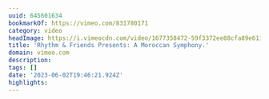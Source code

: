 ```yaml
---
uuid: 645601634
bookmarkOf: https://vimeo.com/831780171
category: video
headImage: https://i.vimeocdn.com/video/1677358472-59f3372ee88cfa89e611642100d52b6679ca9b159f8ce60e5d629db764b243c5-d_295x166
title: 'Rhythm & Friends Presents: A Moroccan Symphony.'
domain: vimeo.com
description:
tags: []
date: '2023-06-02T19:46:21.924Z'
highlights:
---
```



